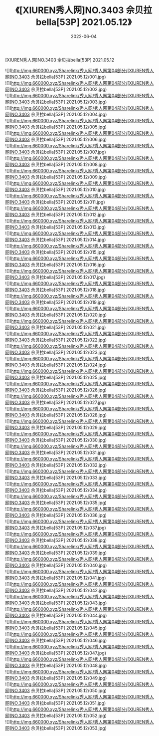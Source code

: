 ﻿---
layout: post
title:  《[XIUREN秀人网]NO.3403 佘贝拉bella[53P] 2021.05.12》
date:   2022-06-04
img: http://img.660000.xyz/Sharelink/秀人网/秀人网第04部分/[XIUREN秀人网]NO.3403 佘贝拉bella[53P] 2021.05.12/000.jpg
categories: [美女, 清纯, 唯美]
---

[XIUREN秀人网]NO.3403 佘贝拉bella[53P] 2021.05.12

 ![](http://img.660000.xyz/Sharelink/秀人网/秀人网第04部分/[XIUREN秀人网]NO.3403 佘贝拉bella[53P] 2021.05.12/001.jpg) <br>![](http://img.660000.xyz/Sharelink/秀人网/秀人网第04部分/[XIUREN秀人网]NO.3403 佘贝拉bella[53P] 2021.05.12/002.jpg) <br>![](http://img.660000.xyz/Sharelink/秀人网/秀人网第04部分/[XIUREN秀人网]NO.3403 佘贝拉bella[53P] 2021.05.12/003.jpg) <br>![](http://img.660000.xyz/Sharelink/秀人网/秀人网第04部分/[XIUREN秀人网]NO.3403 佘贝拉bella[53P] 2021.05.12/004.jpg) <br>![](http://img.660000.xyz/Sharelink/秀人网/秀人网第04部分/[XIUREN秀人网]NO.3403 佘贝拉bella[53P] 2021.05.12/005.jpg) <br>![](http://img.660000.xyz/Sharelink/秀人网/秀人网第04部分/[XIUREN秀人网]NO.3403 佘贝拉bella[53P] 2021.05.12/006.jpg) <br>![](http://img.660000.xyz/Sharelink/秀人网/秀人网第04部分/[XIUREN秀人网]NO.3403 佘贝拉bella[53P] 2021.05.12/007.jpg) <br>![](http://img.660000.xyz/Sharelink/秀人网/秀人网第04部分/[XIUREN秀人网]NO.3403 佘贝拉bella[53P] 2021.05.12/008.jpg) <br>![](http://img.660000.xyz/Sharelink/秀人网/秀人网第04部分/[XIUREN秀人网]NO.3403 佘贝拉bella[53P] 2021.05.12/009.jpg) <br>![](http://img.660000.xyz/Sharelink/秀人网/秀人网第04部分/[XIUREN秀人网]NO.3403 佘贝拉bella[53P] 2021.05.12/010.jpg) <br>![](http://img.660000.xyz/Sharelink/秀人网/秀人网第04部分/[XIUREN秀人网]NO.3403 佘贝拉bella[53P] 2021.05.12/011.jpg) <br>![](http://img.660000.xyz/Sharelink/秀人网/秀人网第04部分/[XIUREN秀人网]NO.3403 佘贝拉bella[53P] 2021.05.12/012.jpg) <br>![](http://img.660000.xyz/Sharelink/秀人网/秀人网第04部分/[XIUREN秀人网]NO.3403 佘贝拉bella[53P] 2021.05.12/013.jpg) <br>![](http://img.660000.xyz/Sharelink/秀人网/秀人网第04部分/[XIUREN秀人网]NO.3403 佘贝拉bella[53P] 2021.05.12/014.jpg) <br>![](http://img.660000.xyz/Sharelink/秀人网/秀人网第04部分/[XIUREN秀人网]NO.3403 佘贝拉bella[53P] 2021.05.12/015.jpg) <br>![](http://img.660000.xyz/Sharelink/秀人网/秀人网第04部分/[XIUREN秀人网]NO.3403 佘贝拉bella[53P] 2021.05.12/016.jpg) <br>![](http://img.660000.xyz/Sharelink/秀人网/秀人网第04部分/[XIUREN秀人网]NO.3403 佘贝拉bella[53P] 2021.05.12/017.jpg) <br>![](http://img.660000.xyz/Sharelink/秀人网/秀人网第04部分/[XIUREN秀人网]NO.3403 佘贝拉bella[53P] 2021.05.12/018.jpg) <br>![](http://img.660000.xyz/Sharelink/秀人网/秀人网第04部分/[XIUREN秀人网]NO.3403 佘贝拉bella[53P] 2021.05.12/019.jpg) <br>![](http://img.660000.xyz/Sharelink/秀人网/秀人网第04部分/[XIUREN秀人网]NO.3403 佘贝拉bella[53P] 2021.05.12/020.jpg) <br>![](http://img.660000.xyz/Sharelink/秀人网/秀人网第04部分/[XIUREN秀人网]NO.3403 佘贝拉bella[53P] 2021.05.12/021.jpg) <br>![](http://img.660000.xyz/Sharelink/秀人网/秀人网第04部分/[XIUREN秀人网]NO.3403 佘贝拉bella[53P] 2021.05.12/022.jpg) <br>![](http://img.660000.xyz/Sharelink/秀人网/秀人网第04部分/[XIUREN秀人网]NO.3403 佘贝拉bella[53P] 2021.05.12/023.jpg) <br>![](http://img.660000.xyz/Sharelink/秀人网/秀人网第04部分/[XIUREN秀人网]NO.3403 佘贝拉bella[53P] 2021.05.12/024.jpg) <br>![](http://img.660000.xyz/Sharelink/秀人网/秀人网第04部分/[XIUREN秀人网]NO.3403 佘贝拉bella[53P] 2021.05.12/025.jpg) <br>![](http://img.660000.xyz/Sharelink/秀人网/秀人网第04部分/[XIUREN秀人网]NO.3403 佘贝拉bella[53P] 2021.05.12/026.jpg) <br>![](http://img.660000.xyz/Sharelink/秀人网/秀人网第04部分/[XIUREN秀人网]NO.3403 佘贝拉bella[53P] 2021.05.12/027.jpg) <br>![](http://img.660000.xyz/Sharelink/秀人网/秀人网第04部分/[XIUREN秀人网]NO.3403 佘贝拉bella[53P] 2021.05.12/028.jpg) <br>![](http://img.660000.xyz/Sharelink/秀人网/秀人网第04部分/[XIUREN秀人网]NO.3403 佘贝拉bella[53P] 2021.05.12/029.jpg) <br>![](http://img.660000.xyz/Sharelink/秀人网/秀人网第04部分/[XIUREN秀人网]NO.3403 佘贝拉bella[53P] 2021.05.12/030.jpg) <br>![](http://img.660000.xyz/Sharelink/秀人网/秀人网第04部分/[XIUREN秀人网]NO.3403 佘贝拉bella[53P] 2021.05.12/031.jpg) <br>![](http://img.660000.xyz/Sharelink/秀人网/秀人网第04部分/[XIUREN秀人网]NO.3403 佘贝拉bella[53P] 2021.05.12/032.jpg) <br>![](http://img.660000.xyz/Sharelink/秀人网/秀人网第04部分/[XIUREN秀人网]NO.3403 佘贝拉bella[53P] 2021.05.12/033.jpg) <br>![](http://img.660000.xyz/Sharelink/秀人网/秀人网第04部分/[XIUREN秀人网]NO.3403 佘贝拉bella[53P] 2021.05.12/034.jpg) <br>![](http://img.660000.xyz/Sharelink/秀人网/秀人网第04部分/[XIUREN秀人网]NO.3403 佘贝拉bella[53P] 2021.05.12/035.jpg) <br>![](http://img.660000.xyz/Sharelink/秀人网/秀人网第04部分/[XIUREN秀人网]NO.3403 佘贝拉bella[53P] 2021.05.12/036.jpg) <br>![](http://img.660000.xyz/Sharelink/秀人网/秀人网第04部分/[XIUREN秀人网]NO.3403 佘贝拉bella[53P] 2021.05.12/037.jpg) <br>![](http://img.660000.xyz/Sharelink/秀人网/秀人网第04部分/[XIUREN秀人网]NO.3403 佘贝拉bella[53P] 2021.05.12/038.jpg) <br>![](http://img.660000.xyz/Sharelink/秀人网/秀人网第04部分/[XIUREN秀人网]NO.3403 佘贝拉bella[53P] 2021.05.12/039.jpg) <br>![](http://img.660000.xyz/Sharelink/秀人网/秀人网第04部分/[XIUREN秀人网]NO.3403 佘贝拉bella[53P] 2021.05.12/040.jpg) <br>![](http://img.660000.xyz/Sharelink/秀人网/秀人网第04部分/[XIUREN秀人网]NO.3403 佘贝拉bella[53P] 2021.05.12/041.jpg) <br>![](http://img.660000.xyz/Sharelink/秀人网/秀人网第04部分/[XIUREN秀人网]NO.3403 佘贝拉bella[53P] 2021.05.12/042.jpg) <br>![](http://img.660000.xyz/Sharelink/秀人网/秀人网第04部分/[XIUREN秀人网]NO.3403 佘贝拉bella[53P] 2021.05.12/043.jpg) <br>![](http://img.660000.xyz/Sharelink/秀人网/秀人网第04部分/[XIUREN秀人网]NO.3403 佘贝拉bella[53P] 2021.05.12/044.jpg) <br>![](http://img.660000.xyz/Sharelink/秀人网/秀人网第04部分/[XIUREN秀人网]NO.3403 佘贝拉bella[53P] 2021.05.12/045.jpg) <br>![](http://img.660000.xyz/Sharelink/秀人网/秀人网第04部分/[XIUREN秀人网]NO.3403 佘贝拉bella[53P] 2021.05.12/046.jpg) <br>![](http://img.660000.xyz/Sharelink/秀人网/秀人网第04部分/[XIUREN秀人网]NO.3403 佘贝拉bella[53P] 2021.05.12/047.jpg) <br>![](http://img.660000.xyz/Sharelink/秀人网/秀人网第04部分/[XIUREN秀人网]NO.3403 佘贝拉bella[53P] 2021.05.12/048.jpg) <br>![](http://img.660000.xyz/Sharelink/秀人网/秀人网第04部分/[XIUREN秀人网]NO.3403 佘贝拉bella[53P] 2021.05.12/049.jpg) <br>![](http://img.660000.xyz/Sharelink/秀人网/秀人网第04部分/[XIUREN秀人网]NO.3403 佘贝拉bella[53P] 2021.05.12/050.jpg) <br>![](http://img.660000.xyz/Sharelink/秀人网/秀人网第04部分/[XIUREN秀人网]NO.3403 佘贝拉bella[53P] 2021.05.12/051.jpg) <br>![](http://img.660000.xyz/Sharelink/秀人网/秀人网第04部分/[XIUREN秀人网]NO.3403 佘贝拉bella[53P] 2021.05.12/052.jpg) <br>![](http://img.660000.xyz/Sharelink/秀人网/秀人网第04部分/[XIUREN秀人网]NO.3403 佘贝拉bella[53P] 2021.05.12/053.jpg) <br>